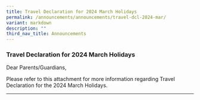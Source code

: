 ```yaml
---
title: Travel Declaration for 2024 March Holidays
permalink: /announcements/announcements/travel-dcl-2024-mar/
variant: markdown
description: ""
third_nav_title: Announcements
---
```

### Travel Declaration for 2024 March Holidays

Dear Parents/Guardians,

Please refer to this attachment for more information regarding Travel Declaration for the 2024 March Holidays. 

<hr>